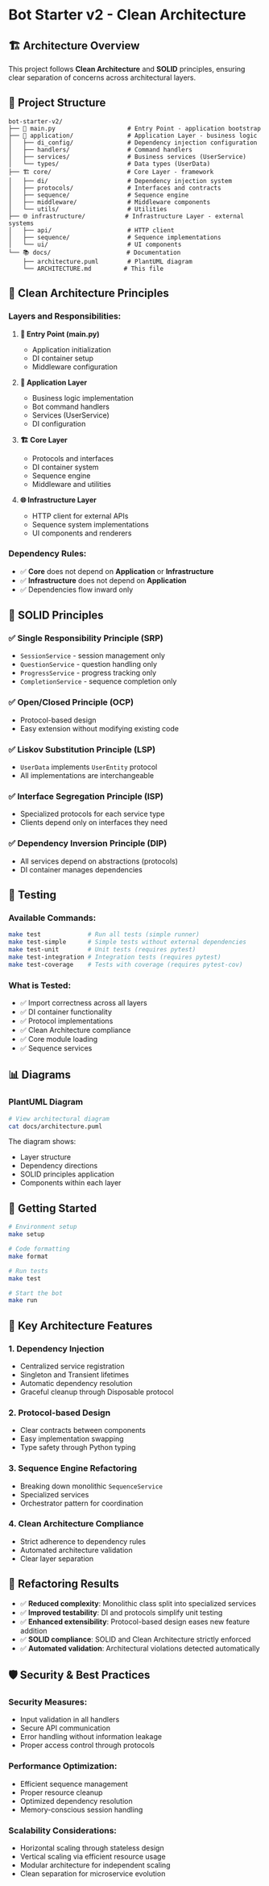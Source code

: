 # Bot Starter v2 - Clean Architecture

## 🏗️ Architecture Overview

This project follows **Clean Architecture** and **SOLID** principles, ensuring clear separation of concerns across architectural layers.

## 📁 Project Structure

```
bot-starter-v2/
├── 🚀 main.py                    # Entry Point - application bootstrap
├── 🎯 application/               # Application Layer - business logic
│   ├── di_config/               # Dependency injection configuration
│   ├── handlers/                # Command handlers
│   ├── services/                # Business services (UserService)
│   └── types/                   # Data types (UserData)
├── 🏗️ core/                     # Core Layer - framework
│   ├── di/                      # Dependency injection system
│   ├── protocols/               # Interfaces and contracts
│   ├── sequence/                # Sequence engine
│   ├── middleware/              # Middleware components
│   └── utils/                   # Utilities
├── 🌐 infrastructure/           # Infrastructure Layer - external systems
│   ├── api/                     # HTTP client
│   ├── sequence/                # Sequence implementations
│   └── ui/                      # UI components
└── 📚 docs/                     # Documentation
    ├── architecture.puml        # PlantUML diagram
    └── ARCHITECTURE.md         # This file
```

## 🎯 Clean Architecture Principles

### Layers and Responsibilities:

1. **🚀 Entry Point (main.py)**
   - Application initialization
   - DI container setup  
   - Middleware configuration

2. **🎯 Application Layer**
   - Business logic implementation
   - Bot command handlers
   - Services (UserService)
   - DI configuration

3. **🏗️ Core Layer**
   - Protocols and interfaces
   - DI container system
   - Sequence engine
   - Middleware and utilities

4. **🌐 Infrastructure Layer**
   - HTTP client for external APIs
   - Sequence system implementations
   - UI components and renderers

### Dependency Rules:
- ✅ **Core** does not depend on **Application** or **Infrastructure**
- ✅ **Infrastructure** does not depend on **Application**
- ✅ Dependencies flow inward only

## 🔧 SOLID Principles

### ✅ Single Responsibility Principle (SRP)
- `SessionService` - session management only
- `QuestionService` - question handling only
- `ProgressService` - progress tracking only
- `CompletionService` - sequence completion only

### ✅ Open/Closed Principle (OCP)
- Protocol-based design
- Easy extension without modifying existing code

### ✅ Liskov Substitution Principle (LSP)
- `UserData` implements `UserEntity` protocol
- All implementations are interchangeable

### ✅ Interface Segregation Principle (ISP)
- Specialized protocols for each service type
- Clients depend only on interfaces they need

### ✅ Dependency Inversion Principle (DIP)
- All services depend on abstractions (protocols)
- DI container manages dependencies

## 🧪 Testing

### Available Commands:
```bash
make test             # Run all tests (simple runner)
make test-simple      # Simple tests without external dependencies
make test-unit        # Unit tests (requires pytest)
make test-integration # Integration tests (requires pytest)
make test-coverage    # Tests with coverage (requires pytest-cov)
```

### What is Tested:
- ✅ Import correctness across all layers
- ✅ DI container functionality
- ✅ Protocol implementations
- ✅ Clean Architecture compliance
- ✅ Core module loading
- ✅ Sequence services

## 📊 Diagrams

### PlantUML Diagram
```bash
# View architectural diagram
cat docs/architecture.puml
```

The diagram shows:
- Layer structure
- Dependency directions  
- SOLID principles application
- Components within each layer

## 🚀 Getting Started

```bash
# Environment setup
make setup

# Code formatting
make format

# Run tests
make test

# Start the bot
make run
```

## 📝 Key Architecture Features

### 1. Dependency Injection
- Centralized service registration
- Singleton and Transient lifetimes
- Automatic dependency resolution
- Graceful cleanup through Disposable protocol

### 2. Protocol-based Design
- Clear contracts between components
- Easy implementation swapping
- Type safety through Python typing

### 3. Sequence Engine Refactoring
- Breaking down monolithic `SequenceService`
- Specialized services
- Orchestrator pattern for coordination

### 4. Clean Architecture Compliance
- Strict adherence to dependency rules
- Automated architecture validation
- Clear layer separation

## 🎉 Refactoring Results

- ✅ **Reduced complexity**: Monolithic class split into specialized services
- ✅ **Improved testability**: DI and protocols simplify unit testing  
- ✅ **Enhanced extensibility**: Protocol-based design eases new feature addition
- ✅ **SOLID compliance**: SOLID and Clean Architecture strictly enforced
- ✅ **Automated validation**: Architectural violations detected automatically

## 🛡️ Security & Best Practices

### Security Measures:
- Input validation in all handlers
- Secure API communication
- Error handling without information leakage
- Proper access control through protocols

### Performance Optimization:
- Efficient sequence management
- Proper resource cleanup
- Optimized dependency resolution
- Memory-conscious session handling

### Scalability Considerations:
- Horizontal scaling through stateless design
- Vertical scaling via efficient resource usage
- Modular architecture for independent scaling
- Clean separation for microservice evolution